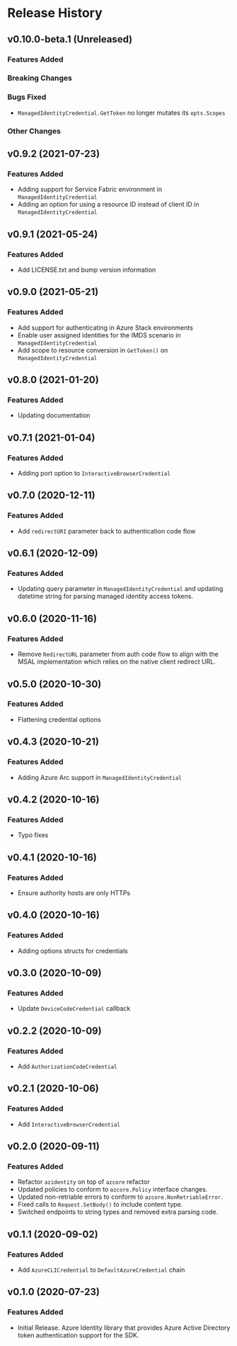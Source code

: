 # Release History

## v0.10.0-beta.1 (Unreleased)

### Features Added

### Breaking Changes

### Bugs Fixed
* `ManagedIdentityCredential.GetToken` no longer mutates its `opts.Scopes`

### Other Changes


## v0.9.2 (2021-07-23)
### Features Added
* Adding support for Service Fabric environment in `ManagedIdentityCredential`
* Adding an option for using a resource ID instead of client ID in `ManagedIdentityCredential`


## v0.9.1 (2021-05-24)
### Features Added
* Add LICENSE.txt and bump version information


## v0.9.0 (2021-05-21)
### Features Added
* Add support for authenticating in Azure Stack environments
* Enable user assigned identities for the IMDS scenario in `ManagedIdentityCredential`
* Add scope to resource conversion in `GetToken()` on `ManagedIdentityCredential`


## v0.8.0 (2021-01-20)
### Features Added
* Updating documentation


## v0.7.1 (2021-01-04)
### Features Added
* Adding port option to `InteractiveBrowserCredential`


## v0.7.0 (2020-12-11)
### Features Added
* Add `redirectURI` parameter back to authentication code flow


## v0.6.1 (2020-12-09)
### Features Added
* Updating query parameter in `ManagedIdentityCredential` and updating datetime string for parsing managed identity access tokens.


## v0.6.0 (2020-11-16)
### Features Added
* Remove `RedirectURL` parameter from auth code flow to align with the MSAL implementation which relies on the native client redirect URL.


## v0.5.0 (2020-10-30)
### Features Added
* Flattening credential options


## v0.4.3 (2020-10-21)
### Features Added
* Adding Azure Arc support in `ManagedIdentityCredential`


## v0.4.2 (2020-10-16)
### Features Added
* Typo fixes


## v0.4.1 (2020-10-16)
### Features Added
* Ensure authority hosts are only HTTPs


## v0.4.0 (2020-10-16)
### Features Added
* Adding options structs for credentials


## v0.3.0 (2020-10-09)
### Features Added
* Update `DeviceCodeCredential` callback


## v0.2.2 (2020-10-09)
### Features Added
* Add `AuthorizationCodeCredential`


## v0.2.1 (2020-10-06)
### Features Added
* Add `InteractiveBrowserCredential`


## v0.2.0 (2020-09-11)
### Features Added
* Refactor `azidentity` on top of `azcore` refactor
* Updated policies to conform to `azcore.Policy` interface changes.
* Updated non-retriable errors to conform to `azcore.NonRetriableError`.
* Fixed calls to `Request.SetBody()` to include content type.
* Switched endpoints to string types and removed extra parsing code.


## v0.1.1 (2020-09-02)
### Features Added
* Add `AzureCLICredential` to `DefaultAzureCredential` chain


## v0.1.0 (2020-07-23)
### Features Added
* Initial Release. Azure Identity library that provides Azure Active Directory token authentication support for the SDK.
